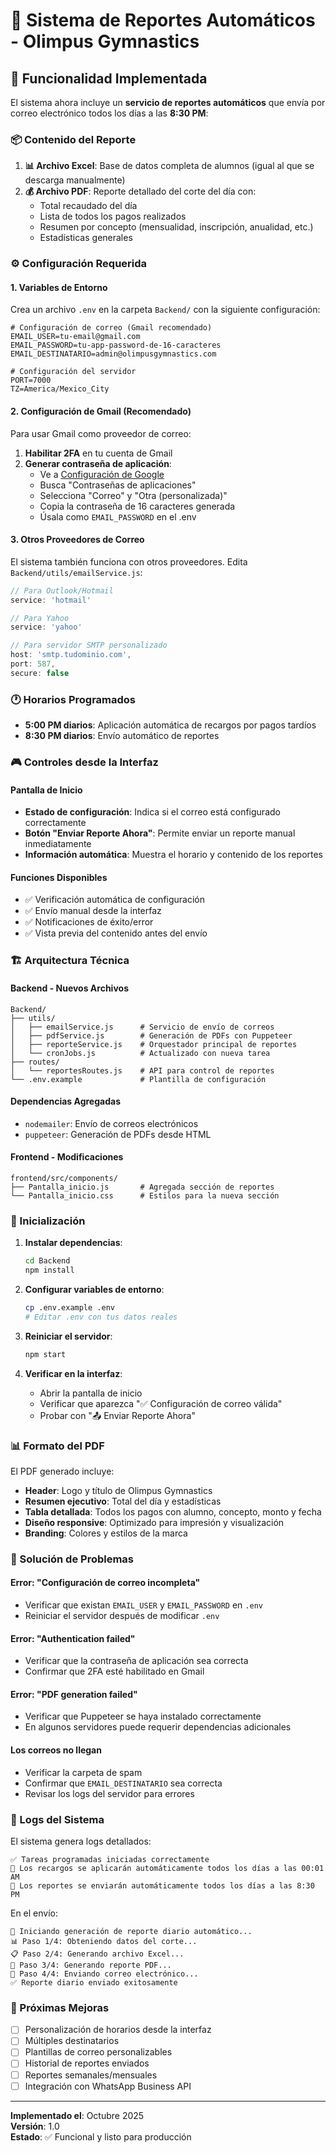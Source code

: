 # 📧 Sistema de Reportes Automáticos - Olimpus Gymnastics

## 🎯 Funcionalidad Implementada

El sistema ahora incluye un **servicio de reportes automáticos** que envía por correo electrónico todos los días a las **8:30 PM**:

### 📦 Contenido del Reporte
1. **📊 Archivo Excel**: Base de datos completa de alumnos (igual al que se descarga manualmente)
2. **💰 Archivo PDF**: Reporte detallado del corte del día con:
   - Total recaudado del día
   - Lista de todos los pagos realizados
   - Resumen por concepto (mensualidad, inscripción, anualidad, etc.)
   - Estadísticas generales

### ⚙️ Configuración Requerida

#### 1. Variables de Entorno
Crea un archivo `.env` en la carpeta `Backend/` con la siguiente configuración:

```env
# Configuración de correo (Gmail recomendado)
EMAIL_USER=tu-email@gmail.com
EMAIL_PASSWORD=tu-app-password-de-16-caracteres
EMAIL_DESTINATARIO=admin@olimpusgymnastics.com

# Configuración del servidor
PORT=7000
TZ=America/Mexico_City
```

#### 2. Configuración de Gmail (Recomendado)

Para usar Gmail como proveedor de correo:

1. **Habilitar 2FA** en tu cuenta de Gmail
2. **Generar contraseña de aplicación**:
   - Ve a [Configuración de Google](https://myaccount.google.com/security)
   - Busca "Contraseñas de aplicaciones"
   - Selecciona "Correo" y "Otra (personalizada)"
   - Copia la contraseña de 16 caracteres generada
   - Úsala como `EMAIL_PASSWORD` en el .env

#### 3. Otros Proveedores de Correo

El sistema también funciona con otros proveedores. Edita `Backend/utils/emailService.js`:

```javascript
// Para Outlook/Hotmail
service: 'hotmail'

// Para Yahoo
service: 'yahoo'

// Para servidor SMTP personalizado
host: 'smtp.tudominio.com',
port: 587,
secure: false
```

### 🕐 Horarios Programados

- **5:00 PM diarios**: Aplicación automática de recargos por pagos tardíos
- **8:30 PM diarios**: Envío automático de reportes

### 🎮 Controles desde la Interfaz

#### Pantalla de Inicio
- **Estado de configuración**: Indica si el correo está configurado correctamente
- **Botón "Enviar Reporte Ahora"**: Permite enviar un reporte manual inmediatamente
- **Información automática**: Muestra el horario y contenido de los reportes

#### Funciones Disponibles
- ✅ Verificación automática de configuración
- ✅ Envío manual desde la interfaz
- ✅ Notificaciones de éxito/error
- ✅ Vista previa del contenido antes del envío

### 🏗️ Arquitectura Técnica

#### Backend - Nuevos Archivos
```
Backend/
├── utils/
│   ├── emailService.js      # Servicio de envío de correos
│   ├── pdfService.js        # Generación de PDFs con Puppeteer
│   ├── reporteService.js    # Orquestador principal de reportes
│   └── cronJobs.js          # Actualizado con nueva tarea
├── routes/
│   └── reportesRoutes.js    # API para control de reportes
└── .env.example             # Plantilla de configuración
```

#### Dependencias Agregadas
- `nodemailer`: Envío de correos electrónicos
- `puppeteer`: Generación de PDFs desde HTML

#### Frontend - Modificaciones
```
frontend/src/components/
├── Pantalla_inicio.js       # Agregada sección de reportes
└── Pantalla_inicio.css      # Estilos para la nueva sección
```

### 🚀 Inicialización

1. **Instalar dependencias**:
   ```bash
   cd Backend
   npm install
   ```

2. **Configurar variables de entorno**:
   ```bash
   cp .env.example .env
   # Editar .env con tus datos reales
   ```

3. **Reiniciar el servidor**:
   ```bash
   npm start
   ```

4. **Verificar en la interfaz**:
   - Abrir la pantalla de inicio
   - Verificar que aparezca "✅ Configuración de correo válida"
   - Probar con "📤 Enviar Reporte Ahora"

### 📊 Formato del PDF

El PDF generado incluye:
- **Header**: Logo y título de Olimpus Gymnastics
- **Resumen ejecutivo**: Total del día y estadísticas
- **Tabla detallada**: Todos los pagos con alumno, concepto, monto y fecha
- **Diseño responsive**: Optimizado para impresión y visualización
- **Branding**: Colores y estilos de la marca

### 🔧 Solución de Problemas

#### Error: "Configuración de correo incompleta"
- Verificar que existan `EMAIL_USER` y `EMAIL_PASSWORD` en `.env`
- Reiniciar el servidor después de modificar `.env`

#### Error: "Authentication failed"
- Verificar que la contraseña de aplicación sea correcta
- Confirmar que 2FA esté habilitado en Gmail

#### Error: "PDF generation failed"
- Verificar que Puppeteer se haya instalado correctamente
- En algunos servidores puede requerir dependencias adicionales

#### Los correos no llegan
- Verificar la carpeta de spam
- Confirmar que `EMAIL_DESTINATARIO` sea correcta
- Revisar los logs del servidor para errores

### 📝 Logs del Sistema

El sistema genera logs detallados:
```
✅ Tareas programadas iniciadas correctamente
📅 Los recargos se aplicarán automáticamente todos los días a las 00:01 AM
📧 Los reportes se enviarán automáticamente todos los días a las 8:30 PM
```

En el envío:
```
🚀 Iniciando generación de reporte diario automático...
📊 Paso 1/4: Obteniendo datos del corte...
📋 Paso 2/4: Generando archivo Excel...
📄 Paso 3/4: Generando reporte PDF...
📧 Paso 4/4: Enviando correo electrónico...
✅ Reporte diario enviado exitosamente
```

### 🎯 Próximas Mejoras

- [ ] Personalización de horarios desde la interfaz
- [ ] Múltiples destinatarios
- [ ] Plantillas de correo personalizables
- [ ] Historial de reportes enviados
- [ ] Reportes semanales/mensuales
- [ ] Integración con WhatsApp Business API

---

**Implementado el**: Octubre 2025  
**Versión**: 1.0  
**Estado**: ✅ Funcional y listo para producción